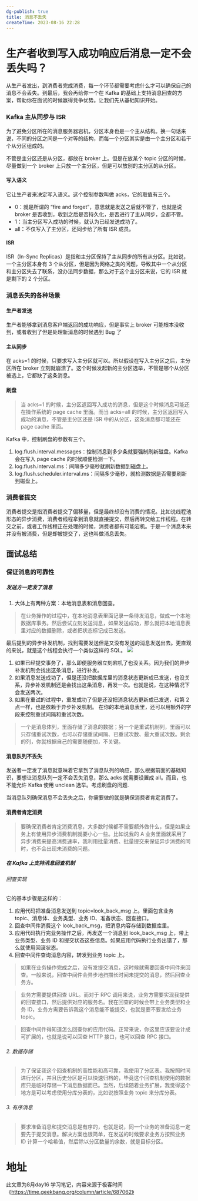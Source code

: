 ```yaml
---
dg-publish: true
title: 消息不丢失
createTime: 2023-08-16 22:28  
---
```

# 生产者收到写入成功响应后消息一定不会丢失吗？

从生产者发出，到消费者完成消费，每一个环节都需要考虑什么才可以确保自己的消息不会丢失。到最后，我会再给你一个在 Kafka 的基础上支持消息回查的方案，帮助你在面试的时候赢得竞争优势。让我们先从基础知识开始。

### Kafka 主从同步与 ISR

为了避免分区所在的消息服务器宕机，分区本身也是一个主从结构。换一句话来说，不同的分区之间是一个对等的结构，而每一个分区其实是由一个主分区和若干个从分区组成的。

不管是主分区还是从分区，都放在 broker 上。但是在放某个 topic 分区的时候，尽量做到一个 broker 上只放一个主分区，但是可以放别的主分区的从分区。

#### 写入语义

它让生产者来决定写入语义。这个控制参数叫做 acks，它的取值有三个。

- 0：就是所谓的 “fire and forget”，意思就是发送之后就不管了，也就是说 broker 是否收到，收到之后是否持久化，是否进行了主从同步，全都不管。
- 1：当主分区写入成功的时候，就认为已经发送成功了。
- all：不仅写入了主分区，还同步给了所有 ISR 成员。

#### ISR

ISR（In-Sync Replicas）是指和主分区保持了主从同步的所有从分区。比如说，一个主分区本身有 3 个从分区，但是因为网络之类的问题，导致其中一个从分区和主分区失去了联系，没办法同步数据，那么对于这个主分区来说，它的 ISR 就是剩下的 2 个分区。

### 消息丢失的各种场景


#### 生产者发送
生产者能够拿到消息客户端返回的成功响应，但是事实上 broker 可能根本没收到，或者收到了但是处理新消息的时候遇到 Bug 了

#### 主从同步

在 acks=1 的时候，只要求写入主分区就可以。所以假设在写入主分区之后，主分区所在 broker 立刻就崩溃了。这个时候发起新的主分区选举，不管是哪个从分区被选上，它都缺了这条消息。

#### 刷盘

>当 acks=1 的时候，主分区返回写入成功的消息，但是这个时候消息可能还在操作系统的 page cache 里面。而当 acks=all 的时候，主分区返回写入成功的消息，不管是主分区还是 ISR 中的从分区，这条消息都可能还在 page cache 里面。

Kafka 中，控制刷盘的参数有三个。

1. log.flush.interval.messages：控制消息到多少条就要强制刷新磁盘。Kafka 会在写入 page cache 的时候顺便检测一下。
2. log.flush.interval.ms：间隔多少毫秒就刷新数据到磁盘上。
3. log.flush.scheduler.interval.ms：间隔多少毫秒，就检测数据是否需要刷新到磁盘上。
### 消费者提交

消费者提交是指消费者提交了偏移量，但是最终却没有消费的情况。比如说线程池形态的异步消费，消费者线程拿到消息就直接提交，然后再转交给工作线程。在转交之前，或者工作线程正在处理的时候，消费者都有可能宕机。于是一个消息本来并没有被消费，但是却被提交了，这也叫做消息丢失。

## 面试总结
### 保证消息的可靠性

##### 发送方一定发了消息
1. 大体上有两种方案：本地消息表和消息回查。
> 在业务操作的过程中，在本地消息表里面记录一条待发消息，做成一个本地数据库事务。然后尝试立刻发送消息，如果发送成功，那么就把本地消息表里对应的数据删除，或者把状态标记成已发送。

最后提到的异步补发机制，找到需要发送但是又没有发送的消息发送出去。更直观的来说，就是这个线程会执行一个类似这样的 SQL。
![](https://static001.geekbang.org/resource/image/d8/86/d8d681ff7bc0469aa703d80bc2481f86.png?wh=1844x1414)


1. 如果已经提交事务了，那么即便服务器立刻宕机了也没关系。因为我们的异步补发机制会找出这条消息，进行补发。 
2. 如果消息发送成功了，但是还没把数据库里的消息状态更新成已发送，也没关系，异步补发机制还是会找出这条消息，再发一次。也就是说，在这种情况下会发送两次。 
3. 如果在重试的过程中，重发成功了但是还没把消息状态更新成已发送，和第 2 点一样，也是依赖于异步补发机制。
在你的本地消息表里，还可以用额外的字段来控制重试间隔和重试次数。

>一个是消息体列，里面存储了消息的数据；另一个是重试机制列，里面可以只存储重试次数，也可以存储重试间隔、已重试次数、最大重试次数。剩余的列，你就根据自己的需要随便加，不关键。

#### 消息队列不丢失

发送者一定发了消息就意味着它拿到了消息队列的响应，那么根据前面的基础知识，要想让消息队列一定不会丢失消息，那么 acks 就需要设置成 all。而且，也不能允许 Kafka 使用 unclean 选举。考虑刷盘的问题.

当消息队列确保消息不会丢失之后，你需要做的就是确保消费者肯定消费了。

#### 消费者肯定消费

> 要确保消费者肯定消费消息，大多数时候都不需要额外做什么，但是如果业务上有使用异步消费机制就要小心一些。比如说我的 A 业务里面就采用了异步消费来提高消费速率，我利用批量消费、批量提交来保证异步消费的同时，也不会出现未消费的问题。

##### 在 Kafka 上支持消息回查机制

###### 回查实现

它的基本步骤是这样的：
1. 应用代码把准备消息发送到 topic=look_back_msg 上。里面包含业务 topic、消息体、业务类型、业务 ID、准备状态、回查接口。
2. 回查中间件消费这个 look_back_msg，把消息内容存储到数据库里。
3. 应用代码执行完业务操作之后，再发送一个消息到 look_back_msg 上，带上业务类型、业务 ID 和提交状态这些信息。如果应用代码执行业务出错了，那么就使用回滚状态。
4. 回查中间件查询消息内容，转发到业务 topic 上。

> 如果在业务操作完成之后，没有发提交消息，这时候就需要回查中间件来回查。一般来说，回查中间件会异步地扫描长时间未提交的消息，然后回查业务方。

> 业务方需要提供回查 URL。而对于 RPC 调用来说，业务方需要实现我提供的回查接口，然后提供对应的服务名。我在回查的时候会带上业务类型和业务 ID，业务方需要告诉我这个消息能不能提交，也就是要不要发给业务 topic。

>回查中间件得知道怎么回查你的应用代码。正常来说，你这里应该要设计成可扩展的，也就是说可以回查 HTTP 接口，也可以回查 RPC 接口。

###### 2. 数据存储

>为了保证我这个回查机制的高性能和高可靠，我使用了分区表。我按照时间进行分区，并且历史分区是可以快速归档的，毕竟这个回查机制使用的数据库只是临时存储一下消息数据而已。当然，后续随着业务扩展，我觉得这个地方是可以考虑使用分库分表的，比如说按照业务 topic 来分库分表。

###### 3. 有序消息
> 要求准备消息和提交消息是有序的，也就是说，同一个业务的准备消息一定要先于提交消息。解决方案也很简单，在发送的时候要求业务方按照业务 ID 计算一个哈希值，然后除以分区数量的余数，就是目标分区。


# 地址
 
此文章为8月day16 学习笔记，内容来源于极客时间《https://time.geekbang.org/column/article/687062》